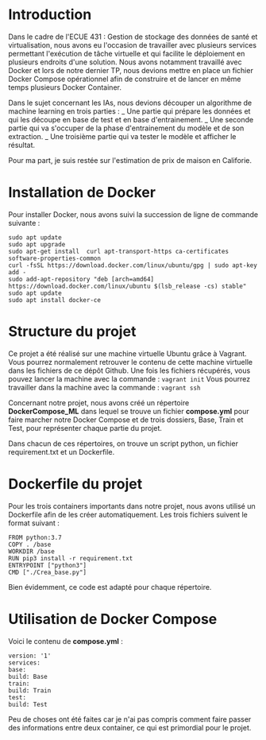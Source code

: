 # Introduction

Dans le cadre de l'ECUE 431 : Gestion de stockage des données de santé et virtualisation, nous avons eu l'occasion de
travailler avec plusieurs services permettant l'exécution de tâche virtuelle et qui facilite le déploiement en plusieurs
endroits d'une solution. Nous avons notamment travaillé avec Docker et lors de notre dernier TP, nous devions mettre en place
un fichier Docker Compose opérationnel afin de construire et de lancer en même temps plusieurs Docker Container.

Dans le sujet concernant les IAs, nous devions découper un algorithme de machine learning en trois parties :
_ Une partie qui prépare les données et qui les découpe en base de test et en base d'entrainement.
_ Une seconde partie qui va s'occuper de la phase d'entrainement du modèle et de son extraction.
_ Une troisième partie qui va tester le modèle et afficher le résultat.

Pour ma part, je suis restée sur l'estimation de prix de maison en Califorie.

# Installation de Docker

Pour installer Docker, nous avons suivi la succession de ligne de commande suivante :
```
sudo apt update
sudo apt upgrade
sudo apt-get install  curl apt-transport-https ca-certificates software-properties-common
curl -fsSL https://download.docker.com/linux/ubuntu/gpg | sudo apt-key add -
sudo add-apt-repository "deb [arch=amd64] https://download.docker.com/linux/ubuntu $(lsb_release -cs) stable"
sudo apt update
sudo apt install docker-ce
```
# Structure du projet

Ce projet a été réalisé sur une machine virtuelle Ubuntu grâce à Vagrant.
Vous pourrez normalement retrouver le contenu de cette machine virtuelle dans les fichiers de ce dépôt Github.
Une fois les fichiers récupérés, vous pouvez lancer la machine avec la commande : `vagrant init`
Vous pourrez travailler dans la machine avec la commande : `vagrant ssh`

Concernant notre projet, nous avons créé un répertoire **DockerCompose_ML** dans lequel se trouve un fichier **compose.yml** pour faire
marcher notre Docker Compose et de trois dossiers, Base, Train et Test, pour représenter chaque partie du projet.

Dans chacun de ces répertoires, on trouve un script python, un fichier requirement.txt et un Dockerfile.

# Dockerfile du projet

Pour les trois containers importants dans notre projet, nous avons utilisé un Dockerfile afin de les créer automatiquement.
Les trois fichiers suivent le format suivant :
```
FROM python:3.7
COPY . /base
WORKDIR /base
RUN pip3 install -r requirement.txt
ENTRYPOINT ["python3"]
CMD ["./Crea_base.py"]
```
Bien évidemment, ce code est adapté pour chaque répertoire.

# Utilisation de Docker Compose

Voici le contenu de **compose.yml** :
```
version: '1'
services:
base:
build: Base
train:
build: Train
test:
build: Test
```
Peu de choses ont été faites car je n'ai pas compris comment faire passer des informations entre deux container,
ce qui est primordial pour le projet.
